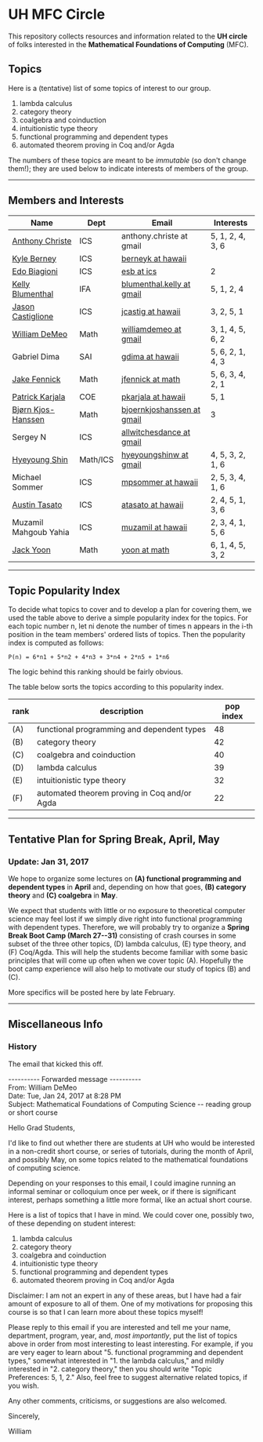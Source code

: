 # UH MFC Circle

This repository collects resources and information related to the 
**UH circle** of folks interested in the **Mathematical Foundations of Computing** (MFC).

## Topics

Here is a (tentative) list of some topics of interest to our group. 

1. lambda calculus
2. category theory
3. coalgebra and coinduction
4. intuitionistic type theory
5. functional programming and dependent types
6. automated theorem proving in Coq and/or Agda

The numbers of these topics are meant to be *immutable* (so don't change
them!); they are used below to indicate interests of members of the group.

----------------------------------------------------------------------------

## Members and Interests


|Name | Dept | Email | Interests|
|----- |----------| ------| -----|
|[Anthony Christe](http://www2.hawaii.edu/~achriste/) | ICS | anthony.christe at gmail |5, 1, 2, 4, 3, 6|
|[Kyle Berney](http://www2.hawaii.edu/~berneyk/index.html) | ICS | [berneyk at hawaii](mailto:berneyk@hawaii.edu) | |
|[Edo Biagioni](http://www2.hawaii.edu/~esb/) | ICS | [esb at ics](mailto:esb@ics.hawaii.edu) | 2 |
|[Kelly Blumenthal](http://kelblu.weebly.com/) | IFA | [blumenthal.kelly at gmail](mailto:blumenthal.kelly@gmail) | 5, 1, 2, 4| 
|[Jason Castiglione](http://www.asecolab.org/people/jason-castiglione/)|ICS|[jcastig at hawaii](mailto:jcastig@hawaii.edu) | 3, 2, 5, 1|
|[William DeMeo](http://williamdemeo.org) | Math | [williamdemeo at gmail](mailto:williamdemeo@gmail.com) | 3, 1, 4, 5, 6, 2|
|Gabriel Dima | SAI | [gdima at hawaii](mailto:gdima@hawaii.edu) | 5, 6, 2, 1, 4, 3 |
|[Jake Fennick](https://math.hawaii.edu/wordpress/people/jfennick/)| Math| [jfennick at math]( mailto:jfennickat@math.hawaii.edu) | 5, 6, 3, 4, 2, 1|
|[Patrick Karjala](https://patrickakarjala.wordpress.com/) | COE | [pkarjala at hawaii](mailto:pkarjala@hawaii.edu) | 5, 1 |
|[Bj&oslash;rn Kjos-Hanssen](https://math.hawaii.edu/wordpress/bjoern/) | Math | [bjoernkjoshanssen at gmail](mailto:bjoernkjoshanssen@gmail.com) | 3 |
|Sergey N| ICS | [allwitchesdance at gmail](mailto:allwitchesdance@gmail.com)| |
|[Hyeyoung Shin](http://hyeyoungshin.org) | Math/ICS | [hyeyoungshinw at gmail](mailto:hyeyoungshinw@gmail.com) | 4, 5, 3, 2, 1, 6|
|Michael Sommer | ICS | [mpsommer at hawaii](mpsommer@hawaii.edu) | 2, 5, 3, 4, 1, 6 |
|[Austin Tasato](http://vizualize.me/atasato) |ICS | [atasato at hawaii](mailto:atasato@hawaii.edu)| 2, 4, 5, 1, 3, 6 |
|Muzamil Mahgoub Yahia | ICS | [muzamil at hawaii](muzamil@hawaii.edu) | 2, 3, 4, 1, 5, 6|
|[Jack Yoon](https://math.hawaii.edu/wordpress/people/yoon/) | Math | [yoon at math](yoon@math.hawaii.edu)  | 6, 1, 4, 5, 3, 2 |


---------------------------------------------------------------------------

## Topic Popularity Index

To decide what topics to cover and to develop a plan for covering them, we used
the table above to derive a simple popularity index for the topics.  For each
topic number n, let ni denote the number of times n appears in the i-th position
in the team members' ordered lists of topics.  Then the popularity index is
computed as follows:

    P(n) = 6*n1 + 5*n2 + 4*n3 + 3*n4 + 2*n5 + 1*n6
	
The logic behind this ranking should be fairly obvious.  

The table below sorts the topics according to this popularity index.

| rank | description | pop index |
| --------- | ----------- | --------- |
| (A) | functional programming and dependent types | 48 |
| (B) | category theory | 42 |
| (C) | coalgebra and coinduction | 40 |
| (D) | lambda calculus | 39|
| (E) | intuitionistic type theory | 32 | 
| (F) | automated theorem proving in Coq and/or Agda | 22 |

------------------------------------------

## Tentative Plan for Spring Break, April, May

### Update: Jan 31, 2017

We hope to organize some lectures on **(A) functional programming and
dependent types** in **April** and, depending on how that goes, **(B) category
theory** and **(C) coalgebra** in **May**.  

We expect that students with little or no exposure to theoretical computer
science may feel lost if we simply dive right into functional
programming with dependent types.
Therefore, we will probably try to organize a **Spring Break Boot Camp
(March 27--31)** consisting of crash courses in some subset of the three 
other topics, (D) lambda calculus, (E) type theory, and (F) Coq/Agda. 
This will help the students become familiar with some basic principles that will
come up often when we cover topic (A).  Hopefully the boot camp experience 
will also help to motivate our study of topics (B) and (C).

More specifics will be posted here by late February.

-----------------------------------------------------------------


## Miscellaneous Info

### History

The email that kicked this off.

---------- Forwarded message ----------  
From: William DeMeo  
Date: Tue, Jan 24, 2017 at 8:28 PM  
Subject: Mathematical Foundations of Computing Science -- reading group or short course

Hello Grad Students,

I'd like to find out whether there are students at UH who would be
interested in a non-credit short course, or series of tutorials,
during the month of April, and possibly May, on some topics related
to the mathematical foundations of computing science.

Depending on your responses to this email, I could imagine running an
informal seminar or colloquium once per week, or if there is
significant interest, perhaps something a little more formal, like an
actual short course.

Here is a list of topics that I have in mind.  We could cover one,
possibly two, of these depending on student interest:

1. lambda calculus
2. category theory
3. coalgebra and coinduction
4. intuitionistic type theory
5. functional programming and dependent types
6. automated theorem proving in Coq and/or Agda

Disclaimer: I am not an expert in any of these areas, but I have had a
fair amount of exposure to all of them.  One of my motivations for
proposing this course is so that I can learn more about these topics
myself!

Please reply to this email if you are interested and tell me your
name, department, program, year, and, *most importantly*, put the list
of topics above in order from most interesting to least interesting.
For example, if you are very eager to learn about "5. functional
programming and dependent types," somewhat interested in "1. the
lambda calculus," and mildly interested in "2. category theory," then
you should write "Topic Preferences: 5, 1, 2."  Also, feel free to
suggest alternative related topics, if you wish.

Any other comments, criticisms, or suggestions are also welcomed.

Sincerely,

William
